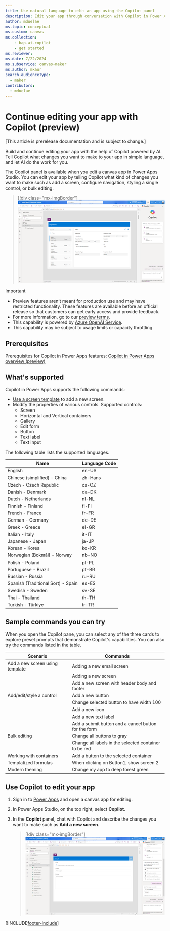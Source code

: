 ```yaml
---
title: Use natural language to edit an app using the Copilot panel
description: Edit your app through conversation with Copilot in Power Apps Studio.
author: mduelae
ms.topic: conceptual
ms.custom: canvas
ms.collection: 
    - bap-ai-copilot
    - get started
ms.reviewer: 
ms.date: 7/22/2024
ms.subservice: canvas-maker
ms.author: mkaur
search.audienceType: 
  - maker
contributors:
  - mduelae
---
```


# Continue editing your app with Copilot (preview)

[This article is prerelease documentation and is subject to change.]

Build and continue editing your app with the help of Copilot powered by AI. Tell Copilot what changes you want to make to your app in simple language, and let AI do the work for you.

The Copilot panel is available when you edit a canvas app in Power Apps Studio. You can edit your app by telling Copilot what kind of changes you want to make such as add a screen, configure navigation, styling a single control, or bulk editing.

> [!div class="mx-imgBorder"]
> ![Copilot panel.](media/artificial-intelligence/copilot-pane-04252024.png)

> [!IMPORTANT]
> - Preview features aren’t meant for production use and may have restricted functionality. These features are available before an official release so that customers can get early access and provide feedback.
> - For more information, go to our [preview terms](https://go.microsoft.com/fwlink/?linkid=2189520).
> - This capability is powered by [ Azure OpenAI Service](/azure/cognitive-services/openai/overview).
> - This capability may be subject to usage limits or capacity throttling.


## Prerequisites

Prerequisites for Copilot in Power Apps features: [Copilot in Power Apps overview (preview)](ai-overview.md)

## What's supported

Copilot in Power Apps supports the following commands:

- [Use a screen template](add-screen-context-variables.md) to add a new screen.
- Modify the properties of various controls. Supported controls: 
    - Screen
    - Horizontal and Vertical containers
    - Gallery
    - Edit form
    - Button
    - Text label
    - Text input

The following table lists the supported languages.

| **Name**                           | **Language Code** | 
|------------------------------------|-------------------|
| English                            | en-US             | 
| Chinese (simplified) - China       | zh-Hans           | 
| Czech - Czech Republic             | cs-CZ             | 
| Danish - Denmark                   | da-DK             | 
| Dutch - Netherlands                | nl-NL             | 
| Finnish - Finland                  | fi-FI             |
| French - France                    | fr-FR             | 
| German - Germany                   | de-DE             | 
| Greek - Greece                     | el-GR             | 
| Italian - Italy                    | it-IT             | 
| Japanese - Japan                   | ja-JP             | 
| Korean - Korea                     | ko-KR             | 
| Norwegian (Bokmål) - Norway        | nb-NO             | 
| Polish - Poland                    | pl-PL             | 
| Portuguese - Brazil                | pt-BR             |
| Russian - Russia                   | ru-RU             | 
| Spanish (Traditional Sort) - Spain | es-ES             |
| Swedish - Sweden                   | sv-SE             | 
| Thai - Thailand                    | th-TH             | 
| Turkish - Türkiye                  | tr-TR             | 


## Sample commands you can try

When you open the Copilot pane, you can select any of the three cards to explore preset prompts that demonstrate Copilot's capabilities. You can also try the commands listed in the table.

| Scenario      | Commands |
| ----------- | ----------- |
|Add a new screen using template	      |Adding a new email screen|
|             |Adding a new screen|
|             |Add a new screen with header body and footer|
|Add/edit/style a control	|Add a new button|
|             |Change selected button to have width 100|
|             |Add a new icon|
|             |Add a new text label|
|             |Add a submit button and a cancel button for the form|
|Bulk editing	|Change all buttons to gray|
|             |Change all labels in the selected container to be red|
|Working with containers	|Add a button to the selected container|
|Templatized formulas|	When clicking on Button1, show screen 2|
|Modern theming|Change my app to deep forest green|

## Use Copilot to edit your app

1. Sign in to [Power Apps](https://make.powerapps.com) and open a canvas app for editing.
1. In Power Apps Studio, on the top right, select **Copilot**.
1. In the **Copilot** panel, chat with Copilot and describe the changes you want to make such as  **Add a  new screen**.

   > [!div class="mx-imgBorder"]
   > ![Add a screen.](media/artificial-intelligence/copilot-pane-add-screen-04252024.png)


[!INCLUDE[footer-include](../../includes/footer-banner.md)]
